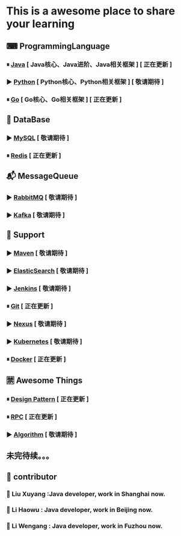 # This is a awesome place to share your learning
## ⌨ ProgrammingLanguage 
### ⏸ [Java](https://github.com/xuyangliu/ShareYourLearning/blob/master/ProgrammingLanguage/Java) [ Java核心、Java进阶、Java相关框架 ] [ 正在更新 ]
### ▶ [Python](https://github.com/xuyangliu/ShareYourLearning/blob/master/ProgrammingLanguage/Python) [ Python核心、Python相关框架 ] [ 敬请期待 ]
### ⏸ [Go](https://github.com/xuyangliu/ShareYourLearning/blob/master/ProgrammingLanguage/Go) [ Go核心、Go相关框架 ] [ 正在更新 ]
## 💾 DataBase 
### ▶ [MySQL](https://github.com/xuyangliu/ShareYourLearning/blob/master/MySQL) [ 敬请期待 ]
### ⏸ [Redis](https://github.com/xuyangliu/ShareYourLearning/blob/master/Redis) [ 正在更新 ]
## 📬 MessageQueue 
### ▶ [RabbitMQ](https://github.com/xuyangliu/ShareYourLearning/blob/master/MessageQueue/RabbitMQ) [ 敬请期待 ]
### ▶ [Kafka](https://github.com/xuyangliu/ShareYourLearning/blob/master/MessageQueue/Kafka) [ 敬请期待 ]
## 🔌 Support 
### ▶ [Maven](https://github.com/xuyangliu/ShareYourLearning/blob/master/Maven) [ 敬请期待 ]
### ▶ [ElasticSearch](https://github.com/xuyangliu/ShareYourLearning/blob/master/ElasticSearch) [ 敬请期待 ]
### ▶ [Jenkins](https://github.com/xuyangliu/ShareYourLearning/blob/master/Jenkins) [ 敬请期待 ]
### ⏸ [Git](https://github.com/xuyangliu/ShareYourLearning/blob/master/Git) [ 正在更新 ]
### ▶ [Nexus](https://github.com/xuyangliu/ShareYourLearning/blob/master/Nexus) [ 敬请期待 ]
### ▶ [Kubernetes](https://github.com/xuyangliu/ShareYourLearning/blob/master/Kubernetes) [ 敬请期待 ]
### ⏸ [Docker](https://github.com/xuyangliu/ShareYourLearning/blob/master/Docker) [ 正在更新 ]
## 🈲 Awesome Things
### ⏸ [Design Pattern](https://github.com/xuyangliu/ShareYourLearning/blob/master/DesignPattern) [ 正在更新 ]
### ⏸ [RPC](https://github.com/xuyangliu/ShareYourLearning/blob/master/RPC) [ 正在更新 ]
### ▶ [Algorithm](https://github.com/xuyangliu/ShareYourLearning/blob/master/Algorithm) [ 敬请期待 ]
## 未完待续。。。
## 👥 contributor
### 🧐 Liu Xuyang :Java developer, work in Shanghai now. 
### 🤩 Li Haowu : Java developer, work in Beijing now.
### 🤔 Li Wengang : Java developer, work in Fuzhou now.

